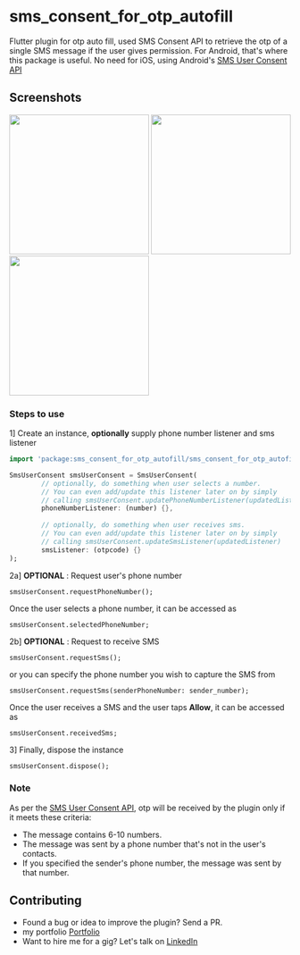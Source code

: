 # sms_consent_for_otp_autofill
Flutter plugin for otp auto fill, used SMS Consent API to retrieve the otp of a single SMS message if the user gives permission. For Android, that's where this package is useful. No need for iOS, using Android's [SMS User Consent API](https://developers.google.com/identity/sms-retriever/user-consent/overview)

## Screenshots

<p float="left">
  <img src="https://github.com/mdyousufbhuiyan/sms_consent_for_otp_autofill/assets/26599846/b0893bd6-afce-4a50-be7b-7a744135ccf5" width="250" />
  <img src="https://github.com/mdyousufbhuiyan/sms_consent_for_otp_autofill/assets/26599846/7d9c5abd-34b8-4f1b-a1b8-0cf95e62f8be" width="250" />
  <img src="https://github.com/mdyousufbhuiyan/sms_consent_for_otp_autofill/assets/26599846/4bc3518e-b3fd-41a2-baf3-bdbe73bb0e0d" width="250" /> 
</p>

### Steps to use

1] Create an instance, **optionally** supply phone number listener and sms listener
```dart
import 'package:sms_consent_for_otp_autofill/sms_consent_for_otp_autofill.dart';

SmsUserConsent smsUserConsent = SmsUserConsent(
        // optionally, do something when user selects a number.
        // You can even add/update this listener later on by simply 
        // calling smsUserConsent.updatePhoneNumberListener(updatedListener)
        phoneNumberListener: (number) {},
        
        // optionally, do something when user receives sms.
        // You can even add/update this listener later on by simply 
        // calling smsUserConsent.updateSmsListener(updatedListener)
        smsListener: (otpcode) {}
);
```

2a] **OPTIONAL** : Request user's phone number

```
smsUserConsent.requestPhoneNumber();
```
Once the user selects a phone number, it can be accessed as
```
smsUserConsent.selectedPhoneNumber;
```

2b] **OPTIONAL** : Request to receive SMS
```
smsUserConsent.requestSms(); 
```
or you can specify the phone number you wish to capture the SMS from
```
smsUserConsent.requestSms(senderPhoneNumber: sender_number);
```
Once the user receives a SMS and the user taps **Allow**, it can be accessed as
```
smsUserConsent.receivedSms;
```

3] Finally, dispose the instance
```
smsUserConsent.dispose();
```

### Note

As per the [SMS User Consent API](https://developers.google.com/identity/sms-retriever/user-consent/overview),  otp will be received by the plugin only if it meets these criteria:

* The message contains 6-10 numbers.
* The message was sent by a phone number that's not in the user's contacts.
* If you specified the sender's phone number, the message was sent by that number.

## Contributing

* Found a bug or idea to improve the plugin? Send a PR.
* my portfolio [Portfolio](https://mdyousufbhuiyan.github.io/yousuf-portfolio/)
* Want to hire me for a gig? Let's talk on [LinkedIn](https://www.linkedin.com/in/yousufappspecialist)
